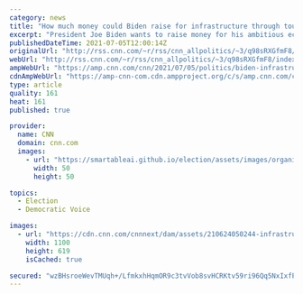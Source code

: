 ```yaml
---
category: news
title: "How much money could Biden raise for infrastructure through tougher IRS enforcement? It's not clear"
excerpt: "President Joe Biden wants to raise money for his ambitious economic agenda by ramping up enforcement at the Internal Revenue Service -- a way for the federal government to spend more money without raising taxes or adding to the deficit, making it a win-win in the eyes of lawmakers.\n    \n"
publishedDateTime: 2021-07-05T12:00:14Z
originalUrl: "http://rss.cnn.com/~r/rss/cnn_allpolitics/~3/q98sRXGfmF8/index.html"
webUrl: "http://rss.cnn.com/~r/rss/cnn_allpolitics/~3/q98sRXGfmF8/index.html"
ampWebUrl: "https://amp.cnn.com/cnn/2021/07/05/politics/biden-infrastructure-plan-irs-enforcement/index.html"
cdnAmpWebUrl: "https://amp-cnn-com.cdn.ampproject.org/c/s/amp.cnn.com/cnn/2021/07/05/politics/biden-infrastructure-plan-irs-enforcement/index.html"
type: article
quality: 161
heat: 161
published: true

provider:
  name: CNN
  domain: cnn.com
  images:
    - url: "https://smartableai.github.io/election/assets/images/organizations/cnn.com-50x50.jpg"
      width: 50
      height: 50

topics:
  - Election
  - Democratic Voice

images:
  - url: "https://cdn.cnn.com/cnnnext/dam/assets/210624050244-infrastructure-0406-virginia-super-tease.jpg"
    width: 1100
    height: 619
    isCached: true

secured: "wzBHsroeWevTMUqh+/LfmkxhHqmOR9c3tvVob8svHCRKtv59ri96Qq5NxIxfPKxBXNZwkPjq48htwK/8wwdMuj4PDkdghqN2eRwiUtHMjjHcIP/RgjMc1ZdbTDG0UKh7NOJUxpPhYxLeozTxVuvC6gH+ufWTGEI2AWfKlCE+ll/KpT4tWNMD4UzWmEclduIqhiJEqBmUFRu0uvasywB3QHmHt+6FgMvZz00z4pFvVOyH2uA0kk6mFwpSffRYRpSVtIj178a1s01/2mrp54rKz6eef1gBPQOWDg6CzLRJNAt/tVuzET6fJkGOHjQDe/9Dp3FFwKnPC6syFD6CkbbbhOOmpoXSeAmm2g+jDjC2MLA=;Mx0nJyftVMiJYV8J7EJ+1Q=="
---
```


